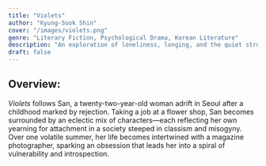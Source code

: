 ```yaml
---
title: "Violets"  
author: "Kyung-Sook Shin"  
cover: "/images/violets.png"  
genre: "Literary Fiction, Psychological Drama, Korean Literature"  
description: "An exploration of loneliness, longing, and the quiet struggles of a young woman searching for connection and selfhood in 1990s Seoul."  
draft: false  
---
```


## Overview: 
  *Violets* follows San, a twenty-two-year-old woman adrift in Seoul after a childhood marked by rejection. Taking a job at a flower shop, San becomes surrounded by an eclectic mix of characters—each reflecting her own yearning for attachment in a society steeped in classism and misogyny. Over one volatile summer, her life becomes intertwined with a magazine photographer, sparking an obsession that leads her into a spiral of vulnerability and introspection.
